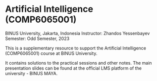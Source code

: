 # Artificial Intelligence (COMP6065001) #

BINUS University, Jakarta, Indonesia
Instructor: Zhandos Yessenbayev
Semester: Odd Semester, 2023

This is a supplementary resource to support the Artificial Intelligence (COMP6065001) course at BINUS University.

It contains solutions to the practical sessions and other notes. The main presentation slides can be found at the official LMS platform of the university - BINUS MAYA.

 



